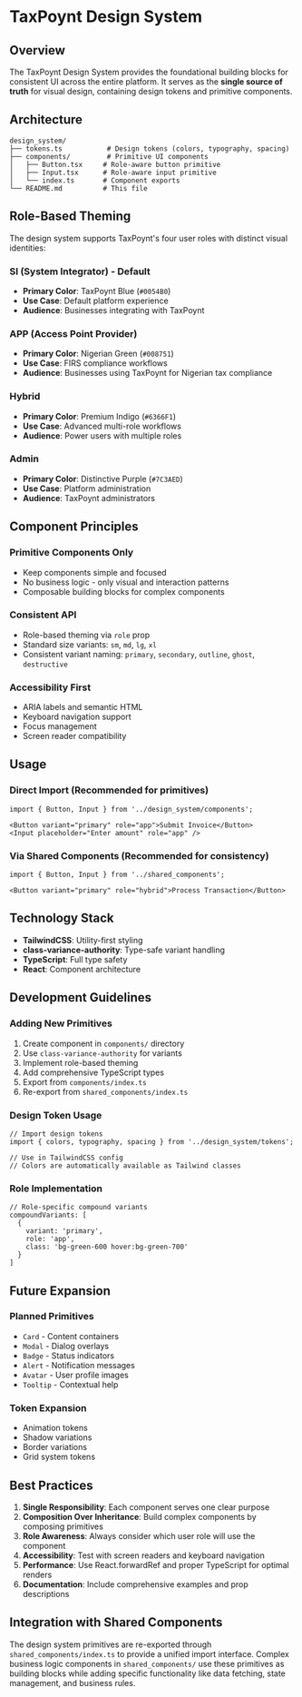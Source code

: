 # TaxPoynt Design System

## Overview

The TaxPoynt Design System provides the foundational building blocks for consistent UI across the entire platform. It serves as the **single source of truth** for visual design, containing design tokens and primitive components.

## Architecture

```
design_system/
├── tokens.ts           # Design tokens (colors, typography, spacing)
├── components/         # Primitive UI components
│   ├── Button.tsx     # Role-aware button primitive
│   ├── Input.tsx      # Role-aware input primitive
│   └── index.ts       # Component exports
└── README.md          # This file
```

## Role-Based Theming

The design system supports TaxPoynt's four user roles with distinct visual identities:

### SI (System Integrator) - Default
- **Primary Color**: TaxPoynt Blue (`#0054B0`)
- **Use Case**: Default platform experience
- **Audience**: Businesses integrating with TaxPoynt

### APP (Access Point Provider)
- **Primary Color**: Nigerian Green (`#008751`) 
- **Use Case**: FIRS compliance workflows
- **Audience**: Businesses using TaxPoynt for Nigerian tax compliance

### Hybrid
- **Primary Color**: Premium Indigo (`#6366F1`)
- **Use Case**: Advanced multi-role workflows
- **Audience**: Power users with multiple roles

### Admin
- **Primary Color**: Distinctive Purple (`#7C3AED`)
- **Use Case**: Platform administration
- **Audience**: TaxPoynt administrators

## Component Principles

### Primitive Components Only
- Keep components simple and focused
- No business logic - only visual and interaction patterns
- Composable building blocks for complex components

### Consistent API
- Role-based theming via `role` prop
- Standard size variants: `sm`, `md`, `lg`, `xl`
- Consistent variant naming: `primary`, `secondary`, `outline`, `ghost`, `destructive`

### Accessibility First
- ARIA labels and semantic HTML
- Keyboard navigation support
- Focus management
- Screen reader compatibility

## Usage

### Direct Import (Recommended for primitives)
```tsx
import { Button, Input } from '../design_system/components';

<Button variant="primary" role="app">Submit Invoice</Button>
<Input placeholder="Enter amount" role="app" />
```

### Via Shared Components (Recommended for consistency)
```tsx
import { Button, Input } from '../shared_components';

<Button variant="primary" role="hybrid">Process Transaction</Button>
```

## Technology Stack

- **TailwindCSS**: Utility-first styling
- **class-variance-authority**: Type-safe variant handling
- **TypeScript**: Full type safety
- **React**: Component architecture

## Development Guidelines

### Adding New Primitives
1. Create component in `components/` directory
2. Use `class-variance-authority` for variants
3. Implement role-based theming
4. Add comprehensive TypeScript types
5. Export from `components/index.ts`
6. Re-export from `shared_components/index.ts`

### Design Token Usage
```tsx
// Import design tokens
import { colors, typography, spacing } from '../design_system/tokens';

// Use in TailwindCSS config
// Colors are automatically available as Tailwind classes
```

### Role Implementation
```tsx
// Role-specific compound variants
compoundVariants: [
  {
    variant: 'primary',
    role: 'app',
    class: 'bg-green-600 hover:bg-green-700'
  }
]
```

## Future Expansion

### Planned Primitives
- `Card` - Content containers
- `Modal` - Dialog overlays  
- `Badge` - Status indicators
- `Alert` - Notification messages
- `Avatar` - User profile images
- `Tooltip` - Contextual help

### Token Expansion
- Animation tokens
- Shadow variations
- Border variations
- Grid system tokens

## Best Practices

1. **Single Responsibility**: Each component serves one clear purpose
2. **Composition Over Inheritance**: Build complex components by composing primitives
3. **Role Awareness**: Always consider which user role will use the component
4. **Accessibility**: Test with screen readers and keyboard navigation
5. **Performance**: Use React.forwardRef and proper TypeScript for optimal renders
6. **Documentation**: Include comprehensive examples and prop descriptions

## Integration with Shared Components

The design system primitives are re-exported through `shared_components/index.ts` to provide a unified import interface. Complex business logic components in `shared_components/` use these primitives as building blocks while adding specific functionality like data fetching, state management, and business rules.